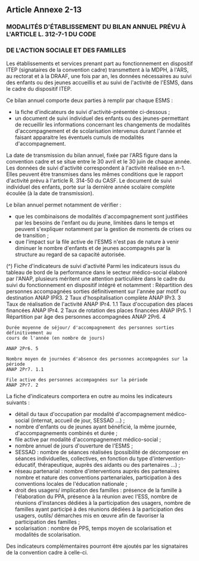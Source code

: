 ## Article Annexe 2-13

### MODALITÉS D'ÉTABLISSEMENT DU BILAN ANNUEL PRÉVU À L'ARTICLE L. 312-7-1 DU CODE

### DE L'ACTION SOCIALE ET DES FAMILLES

Les établissements et services prenant part au fonctionnement en dispositif ITEP (signataires de la
convention cadre) transmettent à la MDPH, à l'ARS, au rectorat et à la DRAAF, une fois par an, les données
nécessaires au suivi des enfants ou des jeunes accueillis et au suivi de l'activité de l'ESMS, dans le cadre du
dispositif ITEP.

Ce bilan annuel comporte deux parties à remplir par chaque ESMS :

- la fiche d'indicateurs de suivi d'activité-présentée ci-dessous ;
- un document de suivi individuel des enfants ou des jeunes-permettant de recueillir les informations
concernant les changements de modalités d'accompagnement et de scolarisation intervenus durant l'année et
faisant apparaitre les éventuels cumuls de modalités d'accompagnement.

La date de transmission du bilan annuel, fixée par l'ARS figure dans la convention cadre et se situe entre
le 30 avril et le 30 juin de chaque année. Les données de suivi d'activité correspondent à l'activité réalisée
en n-1. Elles peuvent être transmises dans les mêmes conditions que le rapport d'activité prévu à l'article R.
314-50 du CASF. Le document de suivi individuel des enfants, porte sur la dernière année scolaire complète
écoulée (à la date de transmission).

Le bilan annuel permet notamment de vérifier :

- que les combinaisons de modalités d'accompagnement sont justifiées par les besoins de l'enfant ou du
jeune, limitées dans le temps et peuvent s'expliquer notamment par la gestion de moments de crises ou de
transition ;
- que l'impact sur la file active de l'ESMS n'est pas de nature à venir diminuer le nombre d'enfants et de
jeunes accompagnés par la structure au regard de sa capacité autorisée.

(^)
Fiche d'indicateurs de suivi d'activité
Parmi les indicateurs issus du tableau de bord de la performance dans le secteur médico-social élaboré par
l'ANAP, plusieurs méritent une attention particulière dans le cadre du suivi du fonctionnement en dispositif
intégré et notamment :
Répartition des personnes accompagnées sorties définitivement sur l'année par motif ou
destination
ANAP IPR3. 2
Taux d'hospitalisation complète
ANAP IPr3. 3
Taux de réalisation de l'activité
ANAP IPr4. 1.1
Taux d'occupation des places financées
ANAP IPr4. 2
Taux de rotation des places financées
ANAP IPr5. 1
Répartition par âge des personnes accompagnées
ANAP 2Pr6. 4


```
Durée moyenne de séjour/ d'accompagnement des personnes sorties définitivement au
cours de l'année (en nombre de jours)
```
```
ANAP 2Pr6. 5
```
```
Nombre moyen de journées d'absence des personnes accompagnées sur la période
ANAP 2Pr7. 1.1
```
```
File active des personnes accompagnées sur la période
ANAP 2Pr7. 2
```
La fiche d'indicateurs comportera en outre au moins les indicateurs suivants :

- détail du taux d'occupation par modalité d'accompagnement médico-social (internat, accueil de jour,
SESSAD ...) ;
- nombre d'enfants ou de jeunes ayant bénéficié, la même journée, d'accompagnements combinés et durée ;
- file active par modalité d'accompagnement médico-social ;
- nombre annuel de jours d'ouverture de l'ESMS ;
- SESSAD : nombre de séances réalisées (possibilité de décomposer en séances individuelles, collectives, en
fonction du type d'intervention-éducatif, thérapeutique, auprès des aidants ou des partenaires ...) ;
- réseau partenarial : nombre d'interventions auprès des partenaires nombre et nature des conventions
partenariales, participation à des conventions locales de l'éducation nationale ;
- droit des usagers/ implication des familles : présence de la famille à l'élaboration du PPA, présence à
la réunion avec l'ESS, nombre de réunions d'instances dédiées à la participation des usagers, nombre de
familles ayant participé à des réunions dédiées à la participation des usagers, outils/ démarches mis en œuvre
afin de favoriser la participation des familles ;
- scolarisation : nombre de PPS, temps moyen de scolarisation et modalités de scolarisation.

Des indicateurs complémentaires pourront être ajoutés par les signataires de la convention cadre à celle-ci.

